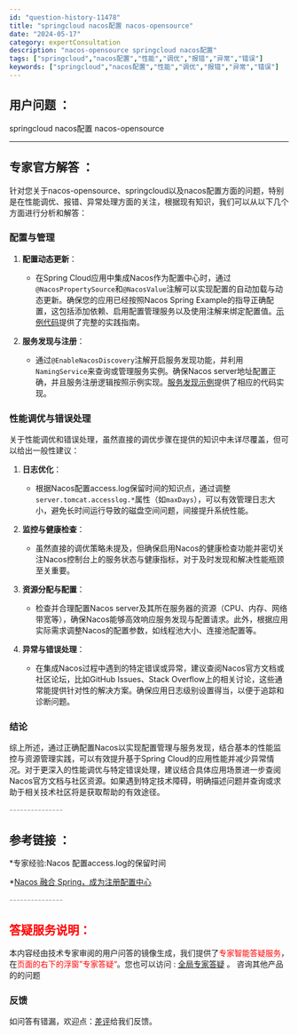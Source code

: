 ```yaml
---
id: "question-history-11478"
title: "springcloud nacos配置 nacos-opensource"
date: "2024-05-17"
category: expertConsultation
description: "nacos-opensource springcloud nacos配置"
tags: ["springcloud","nacos配置","性能","调优","报错","异常","错误"]
keywords: ["springcloud","nacos配置","性能","调优","报错","异常","错误"]
---
```


## 用户问题 ： 
 springcloud nacos配置 nacos-opensource 

---------------
## 专家官方解答 ：

针对您关于nacos-opensource、springcloud以及nacos配置方面的问题，特别是在性能调优、报错、异常处理方面的关注，根据现有知识，我们可以从以下几个方面进行分析和解答：

### 配置与管理

1. **配置动态更新**：
   - 在Spring Cloud应用中集成Nacos作为配置中心时，通过`@NacosPropertySource`和`@NacosValue`注解可以实现配置的自动加载与动态更新。确保您的应用已经按照Nacos Spring Example的指导正确配置，这包括添加依赖、启用配置管理服务以及使用注解来绑定配置值。[示例代码](https://github.com/nacos-group/nacos-examples/tree/master/nacos-spring-example/nacos-spring-config-example)提供了完整的实践指南。

2. **服务发现与注册**：
   - 通过`@EnableNacosDiscovery`注解开启服务发现功能，并利用`NamingService`来查询或管理服务实例。确保Nacos server地址配置正确，并且服务注册逻辑按照示例实现。[服务发现示例](https://github.com/nacos-group/nacos-examples/tree/master/nacos-spring-example/nacos-spring-discovery-example)提供了相应的代码实现。

### 性能调优与错误处理

关于性能调优和错误处理，虽然直接的调优步骤在提供的知识中未详尽覆盖，但可以给出一般性建议：

1. **日志优化**：
   - 根据Nacos配置access.log保留时间的知识点，通过调整`server.tomcat.accesslog.*`属性（如`maxDays`），可以有效管理日志大小，避免长时间运行导致的磁盘空间问题，间接提升系统性能。

2. **监控与健康检查**：
   - 虽然直接的调优策略未提及，但确保启用Nacos的健康检查功能并密切关注Nacos控制台上的服务状态与健康指标，对于及时发现和解决性能瓶颈至关重要。

3. **资源分配与配置**：
   - 检查并合理配置Nacos server及其所在服务器的资源（CPU、内存、网络带宽等），确保Nacos能够高效响应服务发现与配置请求。此外，根据应用实际需求调整Nacos的配置参数，如线程池大小、连接池配置等。

4. **异常与错误处理**：
   - 在集成Nacos过程中遇到的特定错误或异常，建议查阅Nacos官方文档或社区论坛，比如GitHub Issues、Stack Overflow上的相关讨论，这些通常能提供针对性的解决方案。确保应用日志级别设置得当，以便于追踪和诊断问题。

### 结论

综上所述，通过正确配置Nacos以实现配置管理与服务发现，结合基本的性能监控与资源管理实践，可以有效提升基于Spring Cloud的应用性能并减少异常情况。对于更深入的性能调优与特定错误处理，建议结合具体应用场景进一步查阅Nacos官方文档与社区资源。如果遇到特定技术障碍，明确描述问题并查询或求助于相关技术社区将是获取帮助的有效途径。


<font color="#949494">---------------</font> 


## 参考链接 ：

*专家经验:Nacos 配置access.log的保留时间 
 
 *[Nacos 融合 Spring，成为注册配置中心](https://nacos.io/docs/latest/ecology/use-nacos-with-spring)


 <font color="#949494">---------------</font> 
 


## <font color="#FF0000">答疑服务说明：</font> 

本内容经由技术专家审阅的用户问答的镜像生成，我们提供了<font color="#FF0000">专家智能答疑服务</font>，在<font color="#FF0000">页面的右下的浮窗”专家答疑“</font>。您也可以访问 : [全局专家答疑](https://opensource.alibaba.com/chatBot) 。 咨询其他产品的的问题

### 反馈
如问答有错漏，欢迎点：[差评](https://ai.nacos.io/user/feedbackByEnhancerGradePOJOID?enhancerGradePOJOId=13765)给我们反馈。
